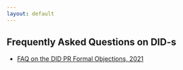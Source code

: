 ```yaml
---
layout: default
---
```


## Frequently Asked Questions on DID-s

* [FAQ on the DID PR Formal Objections, 2021](2021-formal-objections)
